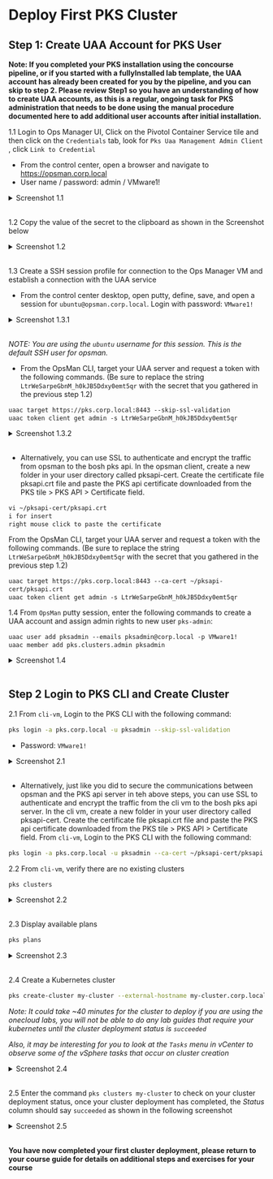 # Deploy First PKS Cluster

## Step 1: Create UAA Account for PKS User

**Note: If you completed your PKS installation using the concourse pipeline, or if you started with a fullyInstalled lab template, the UAA account has already been created for you by the pipeline, and you can skip to step 2. Please review Step1 so you have an understanding of how to create UAA accounts, as this is a regular, ongoing task for PKS administration that needs to be done using the manual procedure documented here to add additional user accounts after initial installation.**

1.1 Login to Ops Manager UI, Click on the Pivotol Container Service tile and then click on the `Credentials` tab, look for `Pks Uaa Management Admin Client` , click `Link to Credential`

- From the control center, open a browser and navigate to https://opsman.corp.local
- User name / password: admin / VMware1!

<details><summary>Screenshot 1.1 </summary>
<img src="images/2018-10-24-05-19-50.png">
</details>
<br/>

1.2 Copy the value of the secret to the clipboard as shown in the Screenshot below

<details><summary>Screenshot 1.2 </summary>
<img src="images/2018-10-24-05-21-27.png">
</details>
<br/>

1.3 Create a SSH session profile for connection to the Ops Manager VM and establish a connection with the UAA service

- From the control center desktop, open putty, define, save, and open a session for `ubuntu@opsman.corp.local`. Login with password: `VMware1!`

<details><summary>Screenshot 1.3.1</summary><img src="images/2018-12-22-13-23-31.png"></details><br>

_NOTE: You are using the `ubuntu` username for this session. This is the default SSH user for opsman._

- From the OpsMan CLI, target your UAA server and request a token with the following commands. (Be sure to replace the string `LtrWeSarpeGbnM_h0kJB5Ddxy0emt5qr` with the secret that you gathered in the previous step 1.2)

```bash:
uaac target https://pks.corp.local:8443 --skip-ssl-validation
uaac token client get admin -s LtrWeSarpeGbnM_h0kJB5Ddxy0emt5qr
```

<details><summary>Screenshot 1.3.2 </summary>

<img src="images/2018-10-24-05-37-12.png"></details><br/>

- Alternatively, you can use SSL to authenticate and encrypt the traffic from opsman to the bosh pks api. In the opsman client, create a new folder in your user directory called pksapi-cert. Create the certificate file pksapi.crt file and paste the PKS api certificate downloaded from the PKS tile > PKS API > Certificate field.
```bash:
vi ~/pksapi-cert/pksapi.crt
i for insert
right mouse click to paste the certificate
```
From the OpsMan CLI, target your UAA server and request a token with the following commands. (Be sure to replace the string `LtrWeSarpeGbnM_h0kJB5Ddxy0emt5qr` with the secret that you gathered in the previous step 1.2)

```bash:
uaac target https://pks.corp.local:8443 --ca-cert ~/pksapi-cert/pksapi.crt
uaac token client get admin -s LtrWeSarpeGbnM_h0kJB5Ddxy0emt5qr
```
1.4 From `OpsMan` putty session, enter the following commands to create a UAA account and assign admin rights to new user `pks-admin`:

```bash:
uaac user add pksadmin --emails pksadmin@corp.local -p VMware1!
uaac member add pks.clusters.admin pksadmin
```

<details><summary>Screenshot 1.4</summary><img src="images/2018-12-22-13-44-41.png"></details><br>

## Step 2 Login to PKS CLI and Create Cluster

2.1 From `cli-vm`, Login to the PKS CLI with the following command:

```bash
pks login -a pks.corp.local -u pksadmin --skip-ssl-validation
```

- Password: `VMware1!`

<details><summary>Screenshot 2.1</summary><img src="images/2019-01-09-23-47-00.png"></details><br>

- Alternatively, just like you did to secure the communications between opsman and the PKS api server in teh above steps, you can use SSL to authenticate and encrypt the traffic from the cli vm to the bosh pks api server. In the cli vm, create a new folder in your user directory called pksapi-cert. Create the certificate file pksapi.crt file and paste the PKS api certificate downloaded from the PKS tile > PKS API > Certificate field. 
From `cli-vm`, Login to the PKS CLI with the following command:

```bash
pks login -a pks.corp.local -u pksadmin --ca-cert ~/pksapi-cert/pksapi.crt
```

2.2 From `cli-vm`, verify there are no existing clusters

```bash
pks clusters
```

<details><summary>Screenshot 2.2</summary><img src="images/2019-01-09-23-49-16.png"></details><br>

 2.3 Display available plans

 ```bash
 pks plans
 ```

 <details><summary>Screenshot 2.3</summary><img src="images/2019-01-09-23-51-32.png"></details><br>

 2.4 Create a Kubernetes cluster

```bash
pks create-cluster my-cluster --external-hostname my-cluster.corp.local --plan small
```

_Note: It could take ~40 minutes for the cluster to deploy if you are using the onecloud labs, you will not be able to do any lab guides that require your kubernetes until the cluster deployment status is `succeeded`_

_Also, it may be interesting for you to look at the `Tasks` menu in vCenter to observe some of the vSphere tasks that occur on cluster creation_

<details><summary>Screenshot 2.4 </summary>
<img src="images/2018-10-24-06-00-15.png">
</details>
<br/>

2.5 Enter the command `pks clusters my-cluster` to check on your cluster deployment status, once your cluster deployment has completed, the _Status_ column should say `succeeded` as shown in the following screenshot

<details><summary>Screenshot 2.5 </summary>
<img src="images/2018-10-24-06-00-15.png">
</details>
<br/>

**You have now completed your first cluster deployment, please return to your course guide for details on additional steps and exercises for your course**
